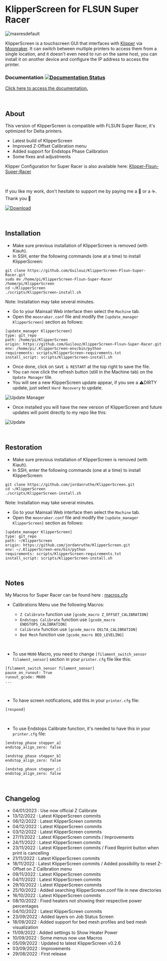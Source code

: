 # KlipperScreen for FLSUN Super Racer

![maxresdefault](https://user-images.githubusercontent.com/12702322/187098254-be0a0182-cc04-401a-9e95-97dda4bdb1b6.jpeg)

KlipperScreen is a touchscreen GUI that interfaces with [Klipper](https://github.com/kevinOConnor/klipper) via [Moonraker](https://github.com/arksine/moonraker). It can switch between multiple printers to access them from a single location, and it doesn't even need to run on the same host, you can install it on another device and configure the IP address to access the printer.

### Documentation [![Documentation Status](https://readthedocs.org/projects/klipperscreen/badge/?version=latest)](https://klipperscreen.readthedocs.io/en/latest/?badge=latest)

[Click here to access the documentation.](https://klipperscreen.readthedocs.io/en/latest/)

<br />

## About

This version of KlipperScreen is compatible with FLSUN Super Racer, it's optimized for Delta printers.

- Latest build of KlipperScreen
- Improved Z-Offset Calibration menu
- Added support for Endstops Phase Calibration
- Some fixes and adjustments

Klipper Configuration for Super Racer is also available here: [Klipper-Flsun-Super-Racer](https://github.com/Guilouz/Klipper-Flsun-Super-Racer)

<br />

If you like my work, don't hesitate to support me by paying me a 🍺 or a ☕. Thank you 🙂

[ ![Download](https://user-images.githubusercontent.com/12702322/115148445-e5a40100-a05f-11eb-8552-c1f5d4355987.png) ](https://www.paypal.me/CyrilGuislain)

<br />

## Installation

- Make sure previous installation of KlipperScreen is removed (with Kiauh).
- In SSH, enter the following commands (one at a time) to install KlipperScreen:
```
git clone https://github.com/Guilouz/KlipperScreen-Flsun-Super-Racer.git
sudo mv /home/pi/KlipperScreen-Flsun-Super-Racer /home/pi/KlipperScreen
cd ~/KlipperScreen
./scripts/KlipperScreen-install.sh
```
Note: Installation may take several minutes.

- Go to your Mainsail Web interface then select the `Machine` tab.
- Open the `moonraker.conf` file and modify the `[update_manager KlipperScreen]` section  as follows:

```
[update_manager KlipperScreen]
type: git_repo
path: /home/pi/KlipperScreen
origin: https://github.com/Guilouz/KlipperScreen-Flsun-Super-Racer.git
env: /home/pi/.KlipperScreen-env/bin/python
requirements: scripts/KlipperScreen-requirements.txt
install_script: scripts/KlipperScreen-install.sh
```
- Once done, click on `SAVE & RESTART` at the top right to save the file.
- You can now click the refresh button (still in the Machine tab) on the `Update Manager` tile.
- You will see a new KlipperScreen update appear, if you see a ⚠️DIRTY update, just select `Hard Recovery` to update.

![Update Manager](https://user-images.githubusercontent.com/12702322/183909392-24aab778-c8ed-4f81-be39-ac51612bf12c.jpg)

- Once installed you will have the new version of KlipperScreen and future updates will point directly to my repo like this:

![Update](https://user-images.githubusercontent.com/12702322/183990132-0a7673d1-2e51-484a-8113-e0bd54813995.jpg)

<br />

## Restoration

- Make sure previous installation of KlipperScreen is removed (with Kiauh).
- In SSH, enter the following commands (one at a time) to install KlipperScreen:
```
git clone https://github.com/jordanruthe/KlipperScreen.git
cd ~/KlipperScreen
./scripts/KlipperScreen-install.sh
```
Note: Installation may take several minutes.

- Go to your Mainsail Web interface then select the `Machine` tab.
- Open the `moonraker.conf` file and modify the `[update_manager KlipperScreen]` section  as follows:

```
[update_manager KlipperScreen]
type: git_repo
path: ~/KlipperScreen
origin: https://github.com/jordanruthe/KlipperScreen.git
env: ~/.KlipperScreen-env/bin/python
requirements: scripts/KlipperScreen-requirements.txt
install_script: scripts/KlipperScreen-install.sh
```

<br />

## Notes

My Macros for Super Racer can be found here : [macros.cfg](https://github.com/Guilouz/Klipper-Flsun-Super-Racer-Manta-M4P/blob/main/Configurations/macros.cfg)

- Calibrations Menu use the following Macros:

  - `Z Calibrate` function use `[gcode_macro Z_OFFSET_CALIBRATION]`
  - `Endstops Calibrate` function use `[gcode_macro ENDSTOPS_CALIBRATION]`
  - `Calibrate` function use `[gcode_macro DELTA_CALIBRATION]`
  - `Bed Mesh` function use `[gcode_macro BED_LEVELING]`

<br />

- To use `M600` Macro, you need to change `[filament_switch_sensor filament_sensor]` section in your `printer.cfg` file like this:
```
[filament_switch_sensor filament_sensor]
pause_on_runout: True
runout_gcode: M600
...
```

<br />

- To have screen notifications, add this in your `printer.cfg` file:
```
[respond]
```

<br />

- To use Endstops Calibrate function, it's needed to have this in your `printer.cfg` file:
```
[endstop_phase stepper_a]
endstop_align_zero: false

[endstop_phase stepper_b]
endstop_align_zero: false

[endstop_phase stepper_c]
endstop_align_zero: false
```

<br />

## Changelog

- 04/01/2023 : Use now official Z Calibrate
- 13/12/2022 : Latest KlipperScreen commits
- 06/12/2022 : Latest KlipperScreen commits
- 04/12/2022 : Latest KlipperScreen commits
- 03/12/2022 : Latest KlipperScreen commits
- 27/11/2022 : Latest KlipperScreen commits / Improvements
- 24/11/2022 : Latest KlipperScreen commits
- 23/11/2022 : Latest KlipperScreen commits / Fixed Reprint button when print is cancelling
- 21/11/2022 : Latest KlipperScreen commits
- 18/11/2022 : Latest KlipperScreen commits / Added possibility to reset Z-Offset on Z Calibration menu
- 09/11/2022 : Latest KlipperScreen commits
- 04/11/2022 : Latest KlipperScreen commits
- 29/10/2022 : Latest KlipperScreen commits
- 25/10/2022 : Added searching KlipperScreen.conf file in new directories
- 16/10/2022 : Latest KlipperScreen commits
- 08/10/2022 : Fixed heaters not showing their respective power percentages
- 04/10/2022 : Latest KlipperScreen commits
- 23/09/2022 : Added layers on Job Status Screen
- 18/09/2022 : Added support for bed mesh profiles and bed mesh visualization
- 11/09/2022 : Added settings to Show Heater Power
- 10/09/2022 : Some menus now use Macros
- 05/09/2022 : Updated to latest KlipperScreen v0.2.6
- 03/09/2022 : Improvements
- 29/08/2022 : First release
